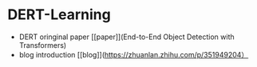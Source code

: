 # DERT-Learning

* DERT oringinal paper [[paper]](End-to-End Object Detection with Transformers)
* blog introduction [[blog]](https://zhuanlan.zhihu.com/p/351949204）
